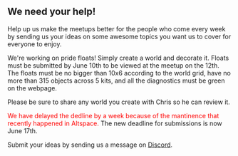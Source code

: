 <h2 id='help_us'>We need your help!</h2>
<p>Help up us make the meetups better for the people who come every week by sending us your ideas on some awesome topics you want us to cover for everyone to enjoy.</p>
<p>We're working on pride floats! Simply create a world and decorate it. Floats must be submitted by June 10th to be viewed at the meetup on the 12th. The floats must be no bigger than 10x6 according to the world grid, have no more than 315 objects across 5 kits, and all the diagnostics must be green on the webpage.</p>
<p>Please be sure to share any world you create with Chris so he can review it.</p>
<p><span style="color:#ff0000;">We have delayed the dedline by a week because of the mantinence that recently happened in Altspace.</span> The new deadline for submissions is now June 17th.</p>
<p>Submit your ideas by sending us a message on <a href="https://discord.me/vrlgbtq" target="_blank">Discord</a>.</p>